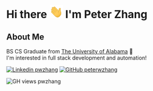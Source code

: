 # Hi there <img src="./assets/Hi.gif" width="35px"> I'm Peter Zhang

## About Me

BS CS Graduate from [The University of Alabama](https://cs.ua.edu/) 🐘  
I'm interested in full stack development and automation!

[![Linkedin pwzhang](https://img.shields.io/badge/-pwzhang-blue?style=social&logo=Linkedin&logoColor=blue&link=https://www.linkedin.com/in/pwzhang/)](https://www.linkedin.com/in/pwzhang/) [![GitHub peterwzhang](https://img.shields.io/github/followers/peterwzhang?label=follow&style=social)](https://github.com/peterwzhang) 

![GH views pwzhang](https://komarev.com/ghpvc/?username=peterwzhang)
